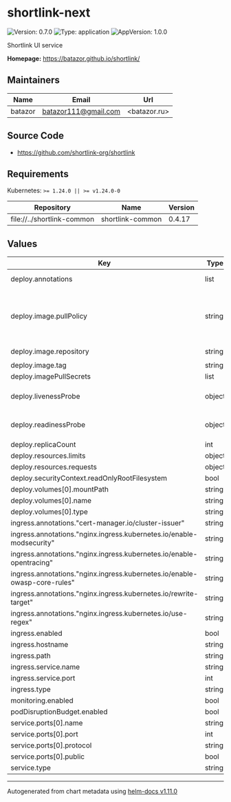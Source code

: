 # shortlink-next

![Version: 0.7.0](https://img.shields.io/badge/Version-0.7.0-informational?style=flat-square) ![Type: application](https://img.shields.io/badge/Type-application-informational?style=flat-square) ![AppVersion: 1.0.0](https://img.shields.io/badge/AppVersion-1.0.0-informational?style=flat-square)

Shortlink UI service

**Homepage:** <https://batazor.github.io/shortlink/>

## Maintainers

| Name | Email | Url |
| ---- | ------ | --- |
| batazor | <batazor111@gmail.com> | <batazor.ru> |

## Source Code

* <https://github.com/shortlink-org/shortlink>

## Requirements

Kubernetes: `>= 1.24.0 || >= v1.24.0-0`

| Repository | Name | Version |
|------------|------|---------|
| file://../shortlink-common | shortlink-common | 0.4.17 |

## Values

| Key | Type | Default | Description |
|-----|------|---------|-------------|
| deploy.annotations | list | `[]` | Annotations to be added to controller pods |
| deploy.image.pullPolicy | string | `"Always"` | Global imagePullPolicy Default: 'Always' if image tag is 'latest', else 'IfNotPresent' Ref: http://kubernetes.io/docs/user-guide/images/#pre-pulling-images |
| deploy.image.repository | string | `"registry.gitlab.com/shortlink-org/shortlink/ui-next"` |  |
| deploy.image.tag | string | `"0.14.39"` |  |
| deploy.imagePullSecrets | list | `[]` |  |
| deploy.livenessProbe | object | `{"httpGet":{"path":"/","port":8080}}` | define a liveness probe that checks every 5 seconds, starting after 5 seconds |
| deploy.readinessProbe | object | `{"httpGet":{"path":"/","port":8080}}` | define a readiness probe that checks every 5 seconds, starting after 5 seconds |
| deploy.replicaCount | int | `1` |  |
| deploy.resources.limits | object | `{}` |  |
| deploy.resources.requests | object | `{}` |  |
| deploy.securityContext.readOnlyRootFilesystem | bool | `false` |  |
| deploy.volumes[0].mountPath | string | `"/tmp"` |  |
| deploy.volumes[0].name | string | `"tmp"` |  |
| deploy.volumes[0].type | string | `"emptyDir"` |  |
| ingress.annotations."cert-manager.io/cluster-issuer" | string | `"cert-manager-production"` |  |
| ingress.annotations."nginx.ingress.kubernetes.io/enable-modsecurity" | string | `"true"` |  |
| ingress.annotations."nginx.ingress.kubernetes.io/enable-opentracing" | string | `"true"` |  |
| ingress.annotations."nginx.ingress.kubernetes.io/enable-owasp-core-rules" | string | `"true"` |  |
| ingress.annotations."nginx.ingress.kubernetes.io/rewrite-target" | string | `"/next/$2"` |  |
| ingress.annotations."nginx.ingress.kubernetes.io/use-regex" | string | `"true"` |  |
| ingress.enabled | bool | `true` |  |
| ingress.hostname | string | `"shortlink.best"` |  |
| ingress.path | string | `"/next(/|$)(.*)"` |  |
| ingress.service.name | string | `"shortlink-next"` |  |
| ingress.service.port | int | `8080` |  |
| ingress.type | string | `"nginx"` |  |
| monitoring.enabled | bool | `true` |  |
| podDisruptionBudget.enabled | bool | `false` |  |
| service.ports[0].name | string | `"http"` |  |
| service.ports[0].port | int | `8080` |  |
| service.ports[0].protocol | string | `"TCP"` |  |
| service.ports[0].public | bool | `true` |  |
| service.type | string | `"ClusterIP"` |  |

----------------------------------------------
Autogenerated from chart metadata using [helm-docs v1.11.0](https://github.com/norwoodj/helm-docs/releases/v1.11.0)
